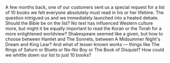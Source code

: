 A few months back, one of our customers sent us a special request for a list of 10 books we felt everyone absolutely must read in his or her lifetime. The question intrigued us and we immediately launched into a heated debate. Should the Bible be on the list? No text has influenced Western culture more, but might it be equally important to read the Koran or the Torah for a more enlightened worldview? Shakespeare seemed like a given, but how to choose between Hamlet and The Sonnets, between A Midsummer Night's Dream and King Lear? And what of lesser-known works — things like The Rings of Saturn or Bluets or No-No Boy or The Book of Disquiet? How could we whittle down our list to just 10 books?